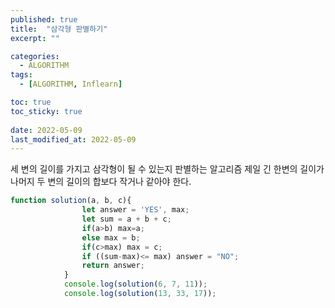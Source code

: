 ```yaml
---
published: true
title:  "삼각형 판별하기"
excerpt: ""

categories:
  - ALGORITHM
tags:
  - [ALGORITHM, Inflearn]

toc: true
toc_sticky: true
 
date: 2022-05-09
last_modified_at: 2022-05-09
---
```


세 변의 길이를 가지고 삼각형이 될 수 있는지 판별하는 알고리즘 
제일 긴 한변의 길이가 나머지 두 변의 길이의 합보다 작거나 같아야 한다.

```javascript
function solution(a, b, c){
                let answer = 'YES', max;
                let sum = a + b + c;
                if(a>b) max=a;
                else max = b;
                if(c>max) max = c;
                if ((sum-max)<= max) answer = "NO";
                return answer;
            }
            console.log(solution(6, 7, 11));
            console.log(solution(13, 33, 17));
```